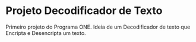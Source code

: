 # Projeto Decodificador de Texto
Primeiro projeto do Programa ONE.
Ideia de um Decodificador de texto que Encripta e Desencripta um texto.
